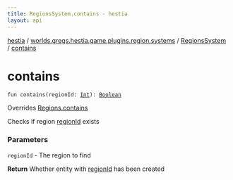 ```yaml
---
title: RegionsSystem.contains - hestia
layout: api
---
```


<div class='api-docs-breadcrumbs'><a href="../../index.html">hestia</a> / <a href="../index.html">worlds.gregs.hestia.game.plugins.region.systems</a> / <a href="index.html">RegionsSystem</a> / <a href="./contains.html">contains</a></div>

# contains

<div class="signature"><code><span class="keyword">fun </span><span class="identifier">contains</span><span class="symbol">(</span><span class="parameterName" id="worlds.gregs.hestia.game.plugins.region.systems.RegionsSystem$contains(kotlin.Int)/regionId">regionId</span><span class="symbol">:</span>&nbsp;<a href="https://kotlinlang.org/api/latest/jvm/stdlib/kotlin/-int/index.html"><span class="identifier">Int</span></a><span class="symbol">)</span><span class="symbol">: </span><a href="https://kotlinlang.org/api/latest/jvm/stdlib/kotlin/-boolean/index.html"><span class="identifier">Boolean</span></a></code></div>

Overrides <a href="../../worlds.gregs.hestia.game.api.region/-regions/contains.html">Regions.contains</a>

Checks if region <a href="../../worlds.gregs.hestia.game.api.region/-regions/contains.html#worlds.gregs.hestia.game.api.region.Regions$contains(kotlin.Int)/regionId">regionId</a> exists

### Parameters

<code>regionId</code> - The region to find

**Return**
Whether entity with <a href="../../worlds.gregs.hestia.game.api.region/-regions/contains.html#worlds.gregs.hestia.game.api.region.Regions$contains(kotlin.Int)/regionId">regionId</a> has been created

